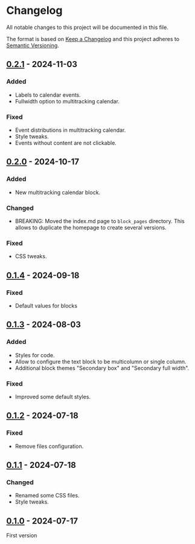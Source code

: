 # Changelog
All notable changes to this project will be documented in this file.

The format is based on [Keep a Changelog](https://keepachangelog.com/) and this
project adheres to [Semantic Versioning](https://semver.org/).

## [0.2.1] - 2024-11-03
### Added
- Labels to calendar events.
- Fullwidth option to multitracking calendar.

### Fixed
- Event distributions in multitracking calendar.
- Style tweaks.
- Events without content are not clickable.

## [0.2.0] - 2024-10-17
### Added
- New multitracking calendar block.

### Changed
- BREAKING: Moved the index.md page to `block_pages` directory. This allows to duplicate the homepage to create several versions.

### Fixed
- CSS tweaks.

## [0.1.4] - 2024-09-18
### Fixed
- Default values for blocks

## [0.1.3] - 2024-08-03
### Added
- Styles for code.
- Allow to configure the text block to be multicolumn or single column.
- Additional block themes "Secondary box" and "Secondary full width".

### Fixed
- Improved some default styles.

## [0.1.2] - 2024-07-18
### Fixed
- Remove files configuration.

## [0.1.1] - 2024-07-18
### Changed
- Renamed some CSS files.
- Style tweaks.

## [0.1.0] - 2024-07-17
First version

[0.2.1]: https://github.com/tarugoconf/TOP/compare/v0.2.0...v0.2.1
[0.2.0]: https://github.com/tarugoconf/TOP/compare/v0.1.4...v0.2.0
[0.1.4]: https://github.com/tarugoconf/TOP/compare/v0.1.3...v0.1.4
[0.1.3]: https://github.com/tarugoconf/TOP/compare/v0.1.2...v0.1.3
[0.1.2]: https://github.com/tarugoconf/TOP/compare/v0.1.1...v0.1.2
[0.1.1]: https://github.com/tarugoconf/TOP/compare/v0.1.0...v0.1.1
[0.1.0]: https://github.com/tarugoconf/TOP/releases/tag/v0.1.0
